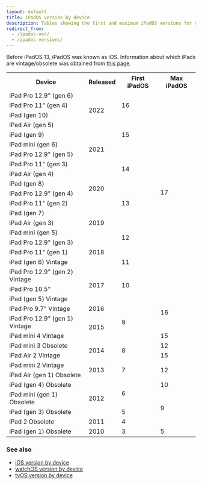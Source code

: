 ```yaml
---
layout: default
title: iPadOS version by device
description: Tables showing the first and maximum iPadOS versions for each iPad.
redirect_from:
  - /ipados-ver/
  - /ipados-versions/
---
```


Before iPadOS 13, iPadOS was known as iOS. Information about which iPads are vintage/obsolete was obtained from <a href="https://support.apple.com/en-us/HT201624">this page</a>.

<table class="full-width">
  <tr>
    <th>Device</th>
    <th>Released</th>
    <th>First iPadOS</th>
    <th>Max iPadOS</th>
  </tr>
  <tr>
    <td>iPad Pro 12.9" (gen 6)</td>
    <td rowspan="4">2022</td>
    <td rowspan="3">16</td>
    <td rowspan="20" class="green">17</td>
  </tr>
  <tr>
    <td>iPad Pro 11" (gen 4)</td>
  </tr>
  <tr>
    <td>iPad (gen 10)</td>
  </tr>
  <tr>
    <td>iPad Air (gen 5)</td>
    <td rowspan="3">15</td>
  </tr>
  <tr>
    <td>iPad (gen 9)</td>
    <td rowspan="4">2021</td>
  </tr>
  <tr>
    <td>iPad mini (gen 6)</td>
  </tr>
  <tr>
    <td>iPad Pro 12.9" (gen 5)</td>
    <td rowspan="4">14</td>
  </tr>
  <tr>
    <td>iPad Pro 11" (gen 3)</td>
  </tr>
  <tr>
    <td>iPad Air (gen 4)</td>
    <td rowspan="4">2020</td>
  </tr>
  <tr>
    <td>iPad (gen 8)</td>
  </tr>
  <tr>
    <td>iPad Pro 12.9" (gen 4)</td>
    <td rowspan="3">13</td>
  </tr>
  <tr>
    <td>iPad Pro 11" (gen 2)</td>
  </tr>
  <tr>
    <td>iPad (gen 7)</td>
    <td rowspan="3">2019</td>
  </tr>
  <tr>
    <td>iPad Air (gen 3)</td>
    <td rowspan="4">12</td>
  </tr>
  <tr>
    <td>iPad mini (gen 5)</td>
  </tr>
  <tr>
    <td>iPad Pro 12.9" (gen 3)</td>
    <td rowspan="3">2018</td>
  </tr>
  <tr>
    <td>iPad Pro 11" (gen 1)</td>
  </tr>
  <tr>
    <td>iPad (gen 6) <span class="yellow-bubble">Vintage</span></td>
    <td>11</td>
  </tr>
  <tr>
    <td>iPad Pro 12.9" (gen 2) <span class="yellow-bubble">Vintage</span></td>
    <td rowspan="3">2017</td>
    <td rowspan="3">10</td>
  </tr>
  <tr>
    <td>iPad Pro 10.5"</td>
  </tr>
  <tr>
    <td>iPad (gen 5) <span class="yellow-bubble">Vintage</span></td>
    <td rowspan="3" class="light-green">16</td>
  </tr>
  <tr>
    <td>iPad Pro 9.7" <span class="yellow-bubble">Vintage</span></td>
    <td>2016</td>
    <td rowspan="3">9</td>
  </tr>
  <tr>
    <td>iPad Pro 12.9" (gen 1) <span class="yellow-bubble">Vintage</span></td>
    <td rowspan="2">2015</td>
  </tr>
  <tr>
    <td>iPad mini 4 <span class="yellow-bubble">Vintage</span></td>
    <td>15</td>
  </tr>
  <tr>
    <td>iPad mini 3 <span class="orange-bubble">Obsolete</span></td>
    <td rowspan="2">2014</td>
    <td rowspan="2">8</td>
    <td>12</td>
  </tr>
  <tr>
    <td>iPad Air 2 <span class="yellow-bubble">Vintage</span></td>
    <td>15</td>
  </tr>
  <tr>
    <td>iPad mini 2 <span class="yellow-bubble">Vintage</span></td>
    <td rowspan="2">2013</td>
    <td rowspan="2">7</td>
    <td rowspan="2">12</td>
  </tr>
  <tr>
    <td>iPad Air (gen 1) <span class="orange-bubble">Obsolete</span></td>
  </tr>
  <tr>
    <td>iPad (gen 4) <span class="orange-bubble">Obsolete</span></td>
    <td rowspan="3">2012</td>
    <td rowspan="2">6</td>
    <td>10</td>
  </tr>
  <tr>
    <td>iPad mini (gen 1) <span class="orange-bubble">Obsolete</span></td>
    <td rowspan="3">9</td>
  </tr>
  <tr>
    <td>iPad (gen 3) <span class="orange-bubble">Obsolete</span></td>
    <td>5</td>
  </tr>
  <tr>
    <td>iPad 2 <span class="orange-bubble">Obsolete</span></td>
    <td>2011</td>
    <td>4</td>
  </tr>
  <tr>
    <td>iPad (gen 1) <span class="orange-bubble">Obsolete</span></td>
    <td>2010</td>
    <td>3</td>
    <td>5</td>
  </tr>
</table>

### See also

* [iOS version by device](/ios)
* [watchOS version by device](/watchos)
* [tvOS version by device](/tvos)
